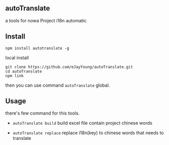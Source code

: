 ## autoTranslate

a tools for nowa Project i18n automatic

## Install

```
npm install autotranslate -g
```

local install
```
git clone https://github.com/eJayYoung/autoTranslate.git
cd autoTranslate
npm link
```

then you can use command `autoTranslate` global.

## Usage

there's few command for this tools.

- `autoTranslate build` build excel file contain project chinese words

- `autoTranslate replace` replace i18n(key) to chinese words that needs to translate




